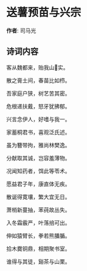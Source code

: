 # 送薯预苗与兴宗

**作者**: 司马光

## 诗词内容

客从魏都来，贻我山𫉄实。

散之膏土间，春苗比如栉。

吾家庭户狭，树艺苦其密。

危根递扶戴，怒牙犹拂郁。

兴言念伊人，好嗜与我一。

家蓄桐君书，喜观泛氏述。

虽为簪带拘，雅尚林樊逸。

分献取其诚，岂容羞薄物。

况闻知药者，饵此等苓术。

愿益君子年，康直体无疾。

散诞得寛壤，繁大宜无日。

萧梢新蔓抽，苯莼故丛失。

入冬霜霰严，叶落掊可出。

伸如猿臂长，拳若熊膰腯。

拾木爨铜鼎，相期聚书室。

谁得与其徒，谿茶与山栗。

